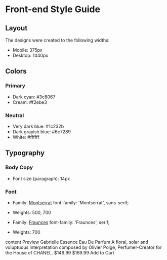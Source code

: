 # Front-end Style Guide

## Layout

The designs were created to the following widths:

- Mobile: 375px
- Desktop: 1440px

## Colors

### Primary

- Dark cyan: #3c8067
- Cream: #f2ebe3

### Neutral

- Very dark blue: #1c232b
- Dark grayish blue: #6c7289
- White: #ffffff

## Typography

### Body Copy

- Font size (paragraph): 14px

### Font

- Family: [Montserrat](https://fonts.google.com/specimen/Montserrat)
  font-family: 'Montserrat', sans-serif;
- Weights: 500, 700

- Family: [Fraunces](https://fonts.google.com/specimen/Fraunces)
  font-family: 'Fraunces', serif;
- Weights: 700

content
Preview Gabrielle Essence Eau De Parfum A floral, solar and voluptuous
interpretation composed by Olivier Polge, Perfumer-Creator for the House of
CHANEL. $149.99 $169.99 Add to Cart
